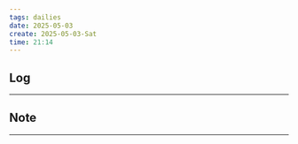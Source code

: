 ```yaml
---
tags: dailies  
date: 2025-05-03
create: 2025-05-03-Sat
time: 21:14
---
```

## Log
---


## Note
---

